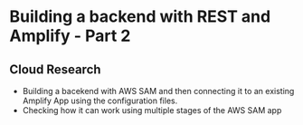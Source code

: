 

# Building a backend with REST and Amplify - Part 2

## Cloud Research

- Building a bacekend with AWS SAM and then connecting it to an existing Amplify App using the configuration files.
- Checking how it can work using multiple stages of the AWS SAM app
